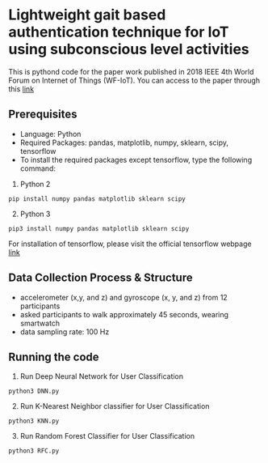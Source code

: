 # Lightweight gait based authentication technique for IoT using subconscious level activities
This is pythond code for the paper work published in 2018 IEEE 4th World Forum on Internet of Things (WF-IoT). You can access to the paper through this [link](https://ieeexplore.ieee.org/document/8355210)

## Prerequisites
- Language: Python
- Required Packages: pandas, matplotlib, numpy, sklearn, scipy, tensorflow
- To install the required packages except tensorflow, type the following command:
1) Python 2
```
pip install numpy pandas matplotlib sklearn scipy
```
2) Python 3
```
pip3 install numpy pandas matplotlib sklearn scipy
```
For installation of tensorflow, please visit the official tensorflow webpage [link](https://www.tensorflow.org/install)

## Data Collection Process & Structure
- accelerometer (x,y, and z) and gyroscope (x, y, and z) from 12 participants
- asked participants to walk approximately 45 seconds, wearing smartwatch
- data sampling rate: 100 Hz


## Running the code
1) Run Deep Neural Network for User Classification
```
python3 DNN.py
```
2) Run K-Nearest Neighbor classifier for User Classification 
```
python3 KNN.py
```
3) Run Random Forest Classifier for User Classification 
```
python3 RFC.py
```
